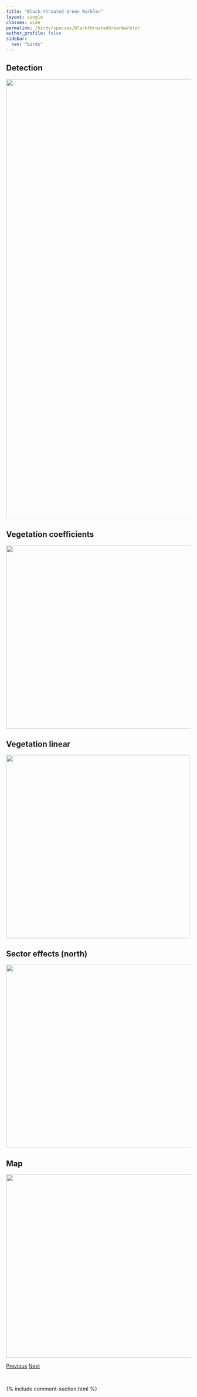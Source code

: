 ```yaml
---
title: "Black-throated Green Warbler"
layout: single
classes: wide
permalink: /birds/species/BlackthroatedGreenWarbler
author_profile: false
sidebar:
  nav: "birds"
---
```


<h2>Detection</h2>

<a href="https://drive.google.com/uc?export=view&id=1YMjTVJdUazDAylWPj6Yt72d7t9_yCo1P">
<img src="https://drive.google.com/uc?export=view&id=1YMjTVJdUazDAylWPj6Yt72d7t9_yCo1P" height = "1200" width = "800">
</a>

<h2>Vegetation coefficients</h2>

<a href="https://drive.google.com/uc?export=view&id=1O91dyd8GOXLirTwpVrUHOJlhj1tQ-SQj">
<img src="https://drive.google.com/uc?export=view&id=1O91dyd8GOXLirTwpVrUHOJlhj1tQ-SQj" height = "500" width = "1000">
</a>

<h2>Vegetation linear</h2>

<a href="https://drive.google.com/uc?export=view&id=1l4T093-ddgCZY1XjjYamHOz6q9OaR9mU">
<img src="https://drive.google.com/uc?export=view&id=1l4T093-ddgCZY1XjjYamHOz6q9OaR9mU" height = "500" width = "500">
</a>

<h2>Sector effects (north)</h2>

<a href="https://drive.google.com/uc?export=view&id=1CpL2qkto6uI88T_rhoFkFzgOJhFYcKwG">
<img src="https://drive.google.com/uc?export=view&id=1CpL2qkto6uI88T_rhoFkFzgOJhFYcKwG" height = "500" width = "1000">
</a>

<h2>Map</h2>

<a href="https://drive.google.com/uc?export=view&id=1yQgHJjcLOFMwuoIbl0Sm9FkqR8NhIBV8">
<img src="https://drive.google.com/uc?export=view&id=1yQgHJjcLOFMwuoIbl0Sm9FkqR8NhIBV8" height = "500" width = "1500">
</a>

<a href="/birds/species/BrownThrasher/" class="pagination--pager" title="Brown Thrasher">Previous</a> <a href="/birds/species/Bufflehead/" class="pagination--pager" title="Bufflehead">Next</a>

<p>&nbsp;</p>

{% include comment-section.html %}

